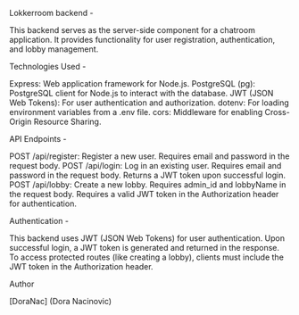 Lokkerroom backend -

This backend serves as the server-side component for a chatroom application. It provides functionality for user registration, authentication, and lobby management.


Technologies Used -

Express: Web application framework for Node.js.
PostgreSQL (pg): PostgreSQL client for Node.js to interact with the database.
JWT (JSON Web Tokens): For user authentication and authorization.
dotenv: For loading environment variables from a .env file.
cors: Middleware for enabling Cross-Origin Resource Sharing.

API Endpoints -

POST /api/register: Register a new user. Requires email and password in the request body.
POST /api/login: Log in an existing user. Requires email and password in the request body. Returns a JWT token upon successful login.
POST /api/lobby: Create a new lobby. Requires admin_id and lobbyName in the request body. Requires a valid JWT token in the Authorization header for authentication.

Authentication -

This backend uses JWT (JSON Web Tokens) for user authentication. Upon successful login, a JWT token is generated and returned in the response.
To access protected routes (like creating a lobby), clients must include the JWT token in the Authorization header.


Author

[DoraNac] (Dora Nacinovic)
